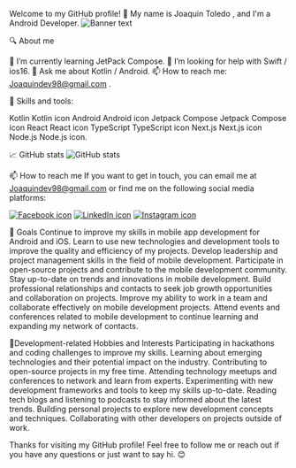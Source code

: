 

Welcome to my GitHub profile! 👋
My name is Joaquin Toledo , and I'm a Android Developer.
![Banner text]([link-a-tu-imagen](https://static1.shine.com/l/m/images/blog/Kotlin-interview-questions.png))

🔍 About me

🌱 I’m currently learning JetPack Compose.
🤔 I’m looking for help with Swift / ios16.
💬 Ask me about Kotlin / Android.
📫 How to reach me: Joaquindev98@gmail.com .


🚀 Skills and tools:

Kotlin Kotlin icon 
Android Android icon 
Jetpack Compose Jetpack Compose icon
React React icon 
TypeScript TypeScript icon
Next.js Next.js icon 
Node.js Node.js icon.

📈 GitHub stats
![GitHub stats](https://github-readme-stats.vercel.app/api?username=joaquinxtx&show_icons=true&theme=radical)

📫 How to reach me
If you want to get in touch, you can email me at Joaquindev98@gmail.com or find me on the following social media platforms:

[![Facebook icon](https://img.icons8.com/color/30/000000/facebook-new.png)](https://www.facebook.com/)
[![LinkedIn icon](https://img.icons8.com/color/30/000000/linkedin.png)](https://www.linkedin.com/in/joaquinfronted/)
[![Instagram icon](https://img.icons8.com/color/30/000000/instagram-new.png)](https://www.instagram.com/joaquinxtx/)

🎯 Goals
Continue to improve my skills in mobile app development for Android and iOS.
Learn to use new technologies and development tools to improve the quality and efficiency of my projects.
Develop leadership and project management skills in the field of mobile development.
Participate in open-source projects and contribute to the mobile development community.
Stay up-to-date on trends and innovations in mobile development.
Build professional relationships and contacts to seek job growth opportunities and collaboration on projects.
Improve my ability to work in a team and collaborate effectively on mobile development projects.
Attend events and conferences related to mobile development to continue learning and expanding my network of contacts.

🎨Development-related Hobbies and Interests
Participating in hackathons and coding challenges to improve my skills.
Learning about emerging technologies and their potential impact on the industry.
Contributing to open-source projects in my free time.
Attending technology meetups and conferences to network and learn from experts.
Experimenting with new development frameworks and tools to keep my skills up-to-date.
Reading tech blogs and listening to podcasts to stay informed about the latest trends.
Building personal projects to explore new development concepts and techniques.
Collaborating with other developers on projects outside of work.

Thanks for visiting my GitHub profile! Feel free to follow me or reach out if you have any questions or just want to say hi. 😊


